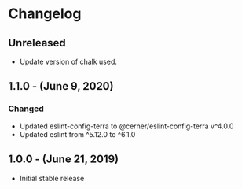 Changelog
=========

Unreleased
----------

* Update version of chalk used.

1.1.0 - (June 9, 2020)
----------
### Changed
* Updated eslint-config-terra to @cerner/eslint-config-terra v^4.0.0
* Updated eslint from ^5.12.0 to ^6.1.0

1.0.0 - (June 21, 2019)
----------
* Initial stable release
